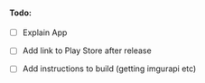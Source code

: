 #### Todo:
- [ ] Explain App
- [ ] Add link to Play Store after release
- [ ] Add instructions to build (getting imgurapi etc)

